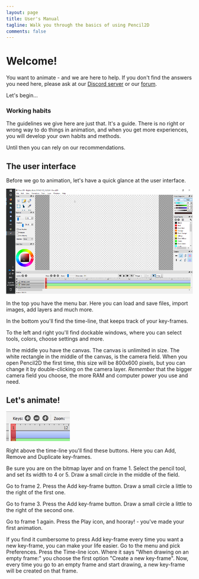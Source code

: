 ```yaml
---
layout: page
title: User's Manual
tagline: Walk you through the basics of using Pencil2D 
comments: false
---
```


# Welcome! #
You want to animate - and we are here to help. If you don't find the answers you need here, please ask at our [Discord server](https://discordapp.com/invite/8FxdV2g) or our [forum](https://discuss.pencil2d.org/).

Let's begin...
### Working habits ###
The guidelines we give here are just that. It's a guide. There is no right or wrong way to do things in animation, and when you get more experiences, you will develop your own habits and methods.

Until then you can rely on our recommendations.
## The user interface ##
Before we go to animation, let's have a quick glance at the user interface. 

![Pencil2D User Interface](doc/_manualimages/pencil2dFull.png)

In the top you have the menu bar. Here you can load and save files, import images, add layers and much more.

In the bottom you'll find the time-line, that keeps track of your key-frames. 

To the left and right you'll find dockable windows, where you can select tools, colors, choose settings and more. 

In the middle you have the canvas. The canvas is unlimited in size. The white rectangle in the middle of the canvas, is the camera field. When you open Pencil2D the first time, this size will be 800x600 pixels, but you can change it by double-clicking on the camera layer. *Remember* that the bigger camera field you choose, the more RAM and computer power you use and need.
## Let's animate! ##

![Add key-frame](_manualimages/addDeleteKeys.png)

Right above the time-line you'll find these buttons.  Here you can Add, Remove and Duplicate key-frames.

Be sure you are on the bitmap layer and on frame 1. Select the pencil tool, and set its width to 4 or 5. Draw a small circle in the middle of the field.

Go to frame 2. Press the Add key-frame button. Draw a small circle a little to the right of the first one.

Go to frame 3. Press the Add key-frame button. Draw a small circle a little to the right of the second one.

Go to frame 1 again. Press the Play icon, and hooray! - you've made your first animation.

If you find it cumbersome to press Add key-frame every time you want a new key-frame, you can make your life easier. Go to the menu and pick Preferences. Press the Time-line icon. Where it says "When drawing on an empty frame:" you choose the first option "Create a new key-frame". Now, every time you go to an empty frame and start drawing, a new key-frame will be created on that frame.
